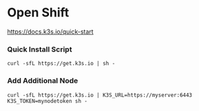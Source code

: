 # Open Shift

https://docs.k3s.io/quick-start

### Quick Install Script
`curl -sfL https://get.k3s.io | sh -`

### Add Additional Node
`curl -sfL https://get.k3s.io | K3S_URL=https://myserver:6443 K3S_TOKEN=mynodetoken sh -`


